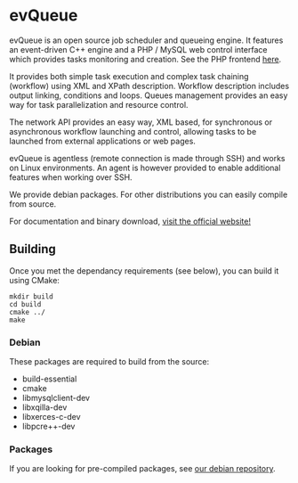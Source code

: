 # evQueue

evQueue is an open source job scheduler and queueing engine. It features an event-driven C++ engine and a PHP / MySQL web control interface which provides tasks monitoring and creation. See the PHP frontend [here](https://github.com/coldsource/evqueue-frontend-php).

It provides both simple task execution and complex task chaining (workflow) using XML and XPath description. Workflow description includes output linking, conditions and loops. Queues management provides an easy way for task parallelization and resource control.

The network API provides an easy way, XML based, for synchronous or asynchronous workflow launching and control, allowing tasks to be launched from external applications or web pages.

evQueue is agentless (remote connection is made through SSH) and works on Linux environments. An agent is however provided to enable additional features when working over SSH.

We provide debian packages. For other distributions you can easily compile from source.

For documentation and binary download, [visit the official website!](http://www.evqueue.net/)

## Building

Once you met the dependancy requirements (see below), you can build it using
CMake:

``` 
mkdir build
cd build
cmake ../
make
```

### Debian

These packages are required to build from the source:

- build-essential
- cmake
- libmysqlclient-dev
- libxqilla-dev
- libxerces-c-dev
- libpcre++-dev

### Packages

If you are looking for pre-compiled packages, see [our debian repository](https://packagecloud.io/coldsource/evqueue).
